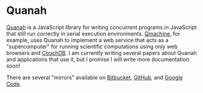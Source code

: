 Quanah
======

[Quanah](http://wilkinson.github.com/quanah) is a JavaScript library for
writing concurrent programs in JavaScript that still run correctly in serial
execution environments. [Qmachine](http://qmachine.org), for example, uses
Quanah to implement a web service that acts as a "supercomputer" for running
scientific computations using only web browsers and
[CouchDB](http://couchdb.apache.org/). I am currently writing several papers
about Quanah and applications that use it, but I promise I will write more
documentation soon!

There are several "mirrors" available on
[Bitbucket](https://bitbucket.org/wilkinson/quanah),
[GitHub](https://github.com/wilkinson/quanah), and
[Google Code](https://quanah.googlecode.com).

